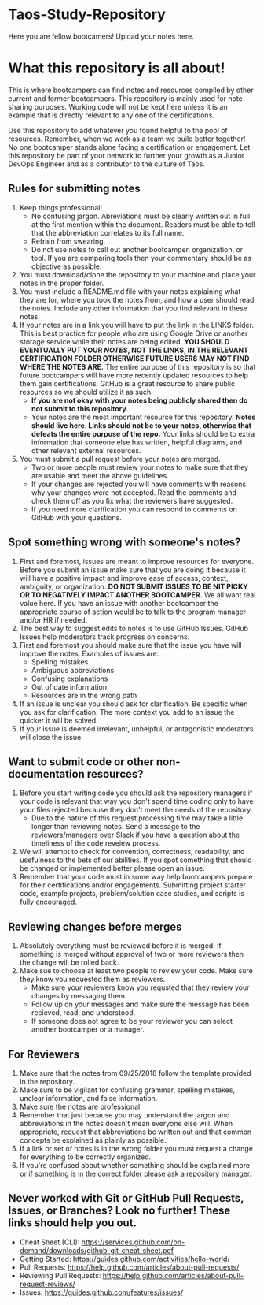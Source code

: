 # Taos-Study-Repository
Here you are fellow bootcamers! Upload your notes here.

# What this repository is all about!
This is where bootcampers can find notes and resources compiled by other current and former bootcampers. This repository is mainly used for note sharing purposes. Working code will not be kept here unless it is an example that is directly relevant to any one of the certifications.

Use this repository to add whatever you found helpful to the pool of resources. Remember, when we work as a team we build better together! No one bootcamper stands alone facing a certification or engagement. Let this repository be part of your network to further your growth as a Junior DevOps Engineer and as a contributor to the culture of Taos.

## Rules for submitting notes
1. Keep things professional!
    * No confusing jargon. Abreviations must be clearly written out in full at the first mention within the document. Readers must be able to tell that the abbreviation correlates to its full name.
    * Refrain from swearing.
    * Do not use notes to call out another bootcamper, organization, or tool. If you are comparing tools then your commentary should be as objective as possible.
1. You must download/clone the repository to your machine and place your notes in the proper folder.
1. You must include a README.md file with your notes explaining what they are for, where you took the notes from, and how a user should read the notes. Include any other information that you find relevant in these notes.
1. If your notes are in a link you will have to put the link in the LINKS folder. This is best practice for people who are using Google Drive or another storage service while their notes are being edited.  __YOU SHOULD EVENTUALLY PUT YOUR _NOTES_, NOT THE LINKS, IN THE RELEVANT CERTIFICATION FOLDER OTHERWISE FUTURE USERS MAY NOT FIND WHERE THE NOTES ARE.__ The entire purpose of this repository is so that future bootcampers will have more recently updated resources to help them gain certifications. GitHub is a great resource to share public resources so we should utilize it as such.
    * __If you are not okay with your notes being publicly shared then do not submit to this repository.__
    * Your notes are the most important resource for this repository. __Notes should live here. Links should not be to your notes, otherwise that defeats the entire purpose of the repo.__ Your links should be to extra information that someone else has written, helpful diagrams, and other relevant external resources.
1. You must submit a pull request before your notes are merged.
    * Two or more people must review your notes to make sure that they are usable and meet the above guidelines.
    * If your changes are rejected you will have comments with reasons why your changes were not accepted. Read the comments and check them off as you fix what the reviewers have suggested.
    * If you need more clarification you can respond to comments on GitHub with your questions.

## Spot something wrong with someone's notes?
1. First and foremost, issues are meant to improve resources for everyone. Before you submit an issue make sure that you are doing it because it will have a positive impact and improve ease of access, context, ambiguity, or organization. __DO NOT SUBMIT ISSUES TO BE NIT PICKY OR TO NEGATIVELY IMPACT ANOTHER BOOTCAMPER.__ We all want real value here. If you have an issue with another bootcamper the appropriate course of action would be to talk to the program manager and/or HR if needed.
1. The best way to suggest edits to notes is to use GitHub Issues. GitHub Issues help moderators track progress on concerns.
1. First and foremost you should make sure that the issue you have will improve the notes. Examples of issues are:
    * Spelling mistakes
    * Ambiguous abbreviations
    * Confusing explanations
    * Out of date information
    * Resources are in the wrong path
1. If an issue is unclear you should ask for clarification. Be specific when you ask for clarification. The more context you add to an issue the quicker it will be solved.
1. If your issue is deemed irrelevant, unhelpful, or antagonistic moderators will close the issue.

## Want to submit code or other non-documentation resources?
1. Before you start writing code you should ask the repository managers if your code is relevant that way you don't spend time coding only to have your files rejected because they don't meet the needs of the repository.
    * Due to the nature of this request processing time may take a little longer than reviewing notes. Send a message to the reviewers/managers over Slack if you have a question about the timeliness of the code reveiew process.
1. We will attempt to check for convention, correctness, readability, and usefulness to the bets of our abilities. If you spot something that should be changed or implemented better please open an issue.
1. Remember that your code must in some way help bootcampers prepare for their certifications and/or engagements. Submitting project starter code, example projects, problem/solution case studies, and scripts is fully encouraged.

## Reviewing changes before merges
1. Absolutely everything must be reviewed before it is merged. If something is merged without approval of two or more reviewers then the change will be rolled back.
1. Make sue to choose at least two people to review your code. Make sure they know you requested them as reviewers.
    * Make sure your reviewers know you requsted that they review your changes by messaging them.
     * Follow up on your messages and make sure the message has been recieved, read, and understood.
    * If someone does not agree to be your reviewer you can select another bootcamper or a manager.

## For Reviewers
1. Make sure that the notes from 09/25/2018 follow the template provided in the repository.
1. Make sure to be vigilant for confusing grammar, spelling mistakes, unclear information, and false information.
1. Make sure the notes are professional.
1. Remember that just because you may understand the jargon and abbreviations in the notes doesn't mean everyone else will. When appropriate, request that abbreviations be written out and that common concepts be explained as plainly as possible.
1. If a link or set of notes is in the wrong folder you must request a change for everything to be correctly organized.
1. If you're confused about whether something should be explained more or if something is in the correct folder please ask a repository manager.

## Never worked with Git or GitHub Pull Requests, Issues, or Branches? Look no further! These links should help you out.
* Cheat Sheet (CLI): https://services.github.com/on-demand/downloads/github-git-cheat-sheet.pdf
* Getting Started: https://guides.github.com/activities/hello-world/
* Pull Requests: https://help.github.com/articles/about-pull-requests/
* Reviewing Pull Requests: https://help.github.com/articles/about-pull-request-reviews/
* Issues: https://guides.github.com/features/issues/






